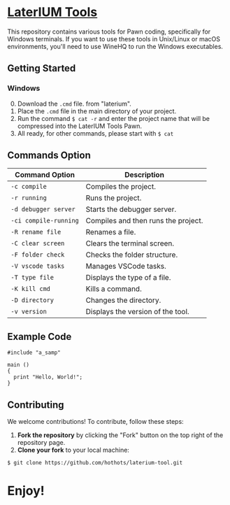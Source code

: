 # [LaterIUM Tools](https://raw.githubusercontent.com/hothots/laterium-tool/refs/heads/main/laterium/LaterIUM.cmd)

This repository contains various tools for Pawn coding, specifically for Windows terminals. If you want to use these tools in Unix/Linux or macOS environments, you'll need to use WineHQ to run the Windows executables.

## Getting Started

### Windows

0. Download the `.cmd` file. from "laterium".
1. Place the `.cmd` file in the main directory of your project.
2. Run the command `$ cat -r` and enter the project name that will be compressed into the LaterIUM Tools Pawn.
3. All ready, for other commands, please start with `$ cat`

## Commands Option

| Command Option       | Description                                      |
|----------------------|--------------------------------------------------|
| `-c compile`         | Compiles the project.                           |
| `-r running`         | Runs the project.                               |
| `-d debugger server` | Starts the debugger server.                     |
| `-ci compile-running`| Compiles and then runs the project.             |
| `-R rename file`     | Renames a file.                                 |
| `-C clear screen`    | Clears the terminal screen.                     |
| `-F folder check`    | Checks the folder structure.                    |
| `-V vscode tasks`    | Manages VSCode tasks.                           |
| `-T type file`       | Displays the type of a file.                    |
| `-K kill cmd`        | Kills a command.                                |
| `-D directory`       | Changes the directory.                          |
| `-v version`         | Displays the version of the tool.               |

## Example Code

```pwn
#include "a_samp"

main ()
{
  print "Hello, World!";
}
```

## Contributing

We welcome contributions! To contribute, follow these steps:

1. **Fork the repository** by clicking the "Fork" button on the top right of the repository page.
2. **Clone your fork** to your local machine:
```bash
$ git clone https://github.com/hothots/laterium-tool.git
```

#
# Enjoy!
